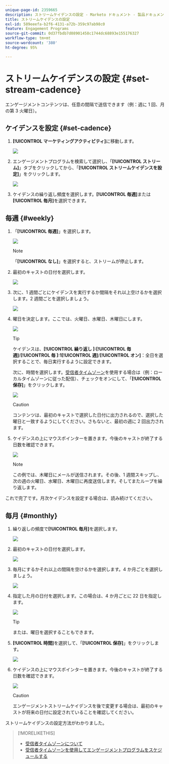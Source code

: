 ```yaml
---
unique-page-id: 2359665
description: ストリームケイデンスの設定 - Marketo ドキュメント - 製品ドキュメント
title: ストリームケイデンスの設定
exl-id: 589eeefa-b2f6-4131-a72b-359c97ab98c0
feature: Engagement Programs
source-git-commit: 0d37fbdb7d08901458c1744dc68893e155176327
workflow-type: tm+mt
source-wordcount: '380'
ht-degree: 95%

---
```


# ストリームケイデンスの設定 {#set-stream-cadence}

エンゲージメントコンテンツは、任意の間隔で送信できます（例：週に 1 回、月の第 3 火曜日）。

## ケイデンスを設定 {#set-cadence}

1. **[!UICONTROL マーケティングアクティビティ]**&#x200B;に移動します。

   ![](assets/login-marketing-activities.png)

1. エンゲージメントプログラムを検索して選択し、「**[!UICONTROL ストリーム]**」タブをクリックしてから、「**[!UICONTROL ストリームケイデンスを設定]**」をクリックします。

   ![](assets/selectstreamcadence.jpg)

1. ケイデンスの繰り返し頻度を選択します。**[!UICONTROL 毎週]**&#x200B;または&#x200B;**[!UICONTROL 毎月]**&#x200B;を選択できます。

## 毎週 {#weekly}

1. 「**[!UICONTROL 毎週]**」を選択します。

   ![](assets/image2017-12-5-14-3a9-3a43.png)

   >[!NOTE]
   >
   >「**[!UICONTROL なし]**」を選択すると、ストリームが停止します。

1. 最初のキャストの日付を選択します。

   ![](assets/image2017-12-5-14-3a10-3a17.png)

1. 次に、1 週間ごとにケイデンスを実行するか間隔をそれ以上空けるかを選択します。2 週間ごとを選択しましょう。

   ![](assets/image2017-12-5-14-3a10-3a56.png)

1. 曜日を決定します。ここでは、火曜日、水曜日、木曜日にします。

   ![](assets/image2017-12-5-14-3a12-3a29.png)

   >[!TIP]
   >
   >ケイデンスは、**[!UICONTROL 繰り返し &#x200B;]:[!UICONTROL &#x200B; 毎週]**/**[!UICONTROL 毎 &#x200B;]:1[!UICONTROL &#x200B; 週]**/**[!UICONTROL オン]**：全日を選択することで、毎日実行するように設定できます。

   次に、時間を選択します。[受信者タイムゾーン](/help/marketo/product-docs/email-marketing/drip-nurturing/engagement-program-streams/set-stream-cadence/schedule-engagement-programs-with-recipient-time-zone.md)を使用する場合は（例：ローカルタイムゾーンに従った配信）、チェックをオンにして、「**[!UICONTROL 保存]**」をクリックします。

   ![](assets/image2017-12-5-14-3a20-3a11.png)

   >[!CAUTION]
   >
   >コンテンツは、最初のキャストで選択した日付に出力されるので、選択した曜日と一致するようにしてください。さもないと、最初の週に 2 回出力されます。

1. ケイデンスの上にマウスポインターを置きます。今後のキャストが終了する日数を確認できます。

   ![](assets/image2017-12-5-14-3a17-3a29.png)

   >[!NOTE]
   >
   >この例では、木曜日にメールが送信されます。その後、1 週間スキップし、次の週の火曜日、水曜日、木曜日に再度送信します。そしてまたループを繰り返します。

これで完了です。月次ケイデンスを設定する場合は、読み続けてください。

## 毎月 {#monthly}

1. 繰り返しの頻度で&#x200B;**[!UICONTROL 毎月]**&#x200B;を選択します。

   ![](assets/image2014-9-15-16-3a30-3a15.png)

1. 最初のキャストの日付を選択します。

   ![](assets/image2014-9-15-16-3a30-3a11.png)

1. 毎月にするかそれ以上の間隔を空けるかを選択します。4 か月ごとを選択しましょう。

   ![](assets/image2014-9-15-16-3a30-3a7.png)

1. 指定した月の日付を選択します。この場合は、4 か月ごとに 22 日を指定します。

   ![](assets/image2014-9-15-16-3a29-3a51.png)

   >[!TIP]
   >
   >または、曜日を選択することもできます。

1. **[!UICONTROL 時間]**&#x200B;を選択して、「**[!UICONTROL 保存]**」をクリックします。

   ![](assets/image2014-9-15-16-3a29-3a42.png)

1. ケイデンスの上にマウスポインターを置きます。今後のキャストが終了する日数を確認できます。

   ![](assets/image2014-9-15-16-3a29-3a38.png)

   >[!CAUTION]
   >
   >エンゲージメントストリームケイデンスを後で変更する場合は、最初のキャストが将来の日付に設定されていることを確認してください。

ストリームケイデンスの設定方法がわかりました。

>[!MORELIKETHIS]
>
>* [受信者タイムゾーンについて](/help/marketo/product-docs/email-marketing/email-programs/email-program-actions/scheduling-with-recipient-time-zone/understanding-recipient-time-zone.md)
>* [受信者タイムゾーンを使用してエンゲージメントプログラムをスケジュールする](/help/marketo/product-docs/email-marketing/drip-nurturing/engagement-program-streams/set-stream-cadence/schedule-engagement-programs-with-recipient-time-zone.md)
